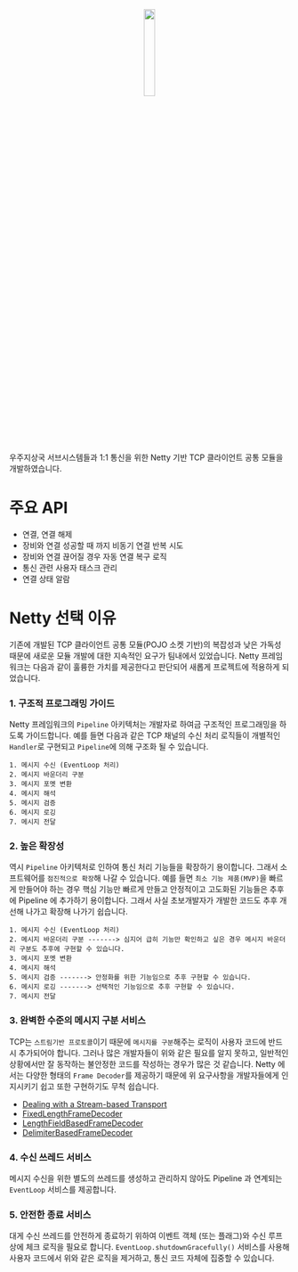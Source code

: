 <center><img src="https://user-images.githubusercontent.com/34666301/121111148-576f1e80-c849-11eb-8210-f03fb126fd62.png" width="20%" height="20%"></center>

우주지상국 서브시스템들과 1:1 통신을 위한 Netty 기반 TCP 클라이언트 공통 모듈을 개발하였습니다. 


# 주요 API 
- 연결, 연결 해제
- 장비와 연결 성공할 때 까지 비동기 연결 반복 시도
- 장비와 연결 끊어질 경우 자동 연결 복구 로직
- 통신 관련 사용자 태스크 관리
- 연결 상태 알람


# Netty 선택 이유
기존에 개발된 TCP 클라이언트 공통 모듈(POJO 소켓 기반)의 복잡성과 낮은 가독성 때문에 새로운 모듈 개발에 대한 지속적인 요구가 팀내에서 있었습니다. Netty 프레임워크는 다음과 같이 훌륭한 가치를 제공한다고 판단되어 새롭게 프로젝트에 적용하게 되었습니다. 


### 1. 구조적 프로그래밍 가이드
Netty 프레임워크의 `Pipeline` 아키텍처는 개발자로 하여금 구조적인 프로그래밍을 하도록 가이드합니다. 예를 들면 다음과 같은 TCP 채널의 수신 처리 로직들이 개별적인 `Handler`로 구현되고 `Pipeline`에 의해 구조화 될 수 있습니다. 
```
1. 메시지 수신 (EventLoop 처리)
2. 메시지 바운더리 구분
3. 메시지 포멧 변환 
4. 메시지 해석 
5. 메시지 검증 
6. 메시지 로깅 
7. 메시지 전달
```


### 2. 높은 확장성 
역시 `Pipeline` 아키텍처로 인하여 통신 처리 기능들을 확장하기 용이합니다. 그래서 소프트웨어를 `점진적으로 확장`해 나갈 수 있습니다. 예를 들면 `최소 기능 제품(MVP)`을 빠르게 만들어야 하는 경우 핵심 기능만 빠르게 만들고 안정적이고 고도화된 기능들은 추후에 Pipeline 에 추가하기 용이합니다. 그래서 사실 초보개발자가 개발한 코드도 추후 개선해 나가고 확장해 나가기 쉽습니다. 
```
1. 메시지 수신 (EventLoop 처리)
2. 메시지 바운더리 구분 -------> 심지어 급히 기능만 확인하고 싶은 경우 메시지 바운더리 구분도 추후에 구현할 수 있습니다. 
3. 메시지 포멧 변환 
4. 메시지 해석 
5. 메시지 검증 -------> 안정화를 위한 기능임으로 추후 구현할 수 있습니다.
6. 메시지 로깅 -------> 선택적인 기능임으로 추후 구현할 수 있습니다. 
7. 메시지 전달
``` 


### 3. 완벽한 수준의 메시지 구분 서비스
TCP는 `스트림기반 프로토콜`이기 때문에 `메시지를 구분`해주는 로직이 사용자 코드에 반드시 추가되어야 합니다. 그러나 많은 개발자들이 위와 같은 필요를 알지 못하고, 일반적인 상황에서만 잘 동작하는 불안정한 코드를 작성하는 경우가 많은 것 같습니다. Netty 에서는 다양한 형태의 `Frame Decoder`를 제공하기 때문에 위 요구사항을 개발자들에게 인지시키기 쉽고 또한 구현하기도 무척 쉽습니다. 

- [Dealing with a Stream-based Transport
](https://netty.io/4.0/api/io/netty/handler/codec/DelimiterBasedFrameDecoder.html)
- [FixedLengthFrameDecoder](https://netty.io/4.0/api/io/netty/handler/codec/FixedLengthFrameDecoder.html)
- [LengthFieldBasedFrameDecoder](https://netty.io/4.0/api/io/netty/handler/codec/LengthFieldBasedFrameDecoder.html)
- [DelimiterBasedFrameDecoder](https://netty.io/4.0/api/io/netty/handler/codec/DelimiterBasedFrameDecoder.html)


### 4. 수신 쓰레드 서비스 
메시지 수신을 위한 별도의 쓰레드를 생성하고 관리하지 않아도 Pipeline 과 연계되는 `EventLoop` 서비스를 제공합니다. 


### 5. 안전한 종료 서비스 
대게 수신 쓰레드를 안전하게 종료하기 위하여 이벤트 객체 (또는 플래그)와 수신 루프상에 체크 로직을 필요로 합니다. `EventLoop.shutdownGracefully()` 서비스를 사용해 사용자 코드에서 위와 같은 로직을 제거하고, 통신 코드 자체에 집중할 수 있습니다. 
